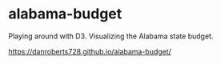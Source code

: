 # alabama-budget
Playing around with D3. Visualizing the Alabama state budget.

https://danroberts728.github.io/alabama-budget/
